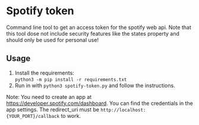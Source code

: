 Spotify token
===
Command line tool to get an access token for the spotify web api. Note that this tool dose not include security
features like the states property and should only be used for personal use!

## Usage
1. Install the requirements: \
`python3 -m pip install -r requirements.txt`
2. Run in with `python3 spotify-token.py` and follow the instructions.

Note: You need to create an app at https://developer.spotify.com/dashboard. You can find the credentials in the
app settings. The redirect_uri must be `http://localhost:{YOUR_PORT}/callback` to work.